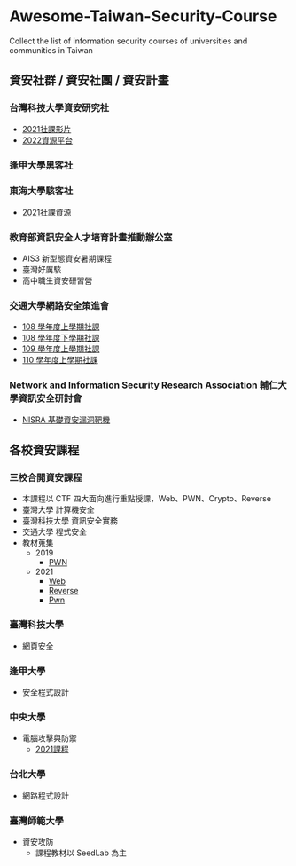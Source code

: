 # Awesome-Taiwan-Security-Course
Collect the list of information security courses of universities and communities in Taiwan


## 資安社群 / 資安社團 / 資安計畫

### 台灣科技大學資安研究社
- [2021社課影片](https://www.youtube.com/watch?v=6WpsrWXyS6U&list=PLHP-B3mcSY_5r5AJsZyTZLwjX9z8v_b5x&index=11&ab_channel=NTUSTISC%EF%BC%8D%E5%8F%B0%E7%A7%91%E5%A4%A7%E8%B3%87%E8%A8%8A%E5%AE%89%E5%85%A8%E7%A0%94%E7%A9%B6%E7%A4%BE)
- [2022資源平台](https://ntusthack.feifei.tw/)

### 逢甲大學黑客社

### 東海大學駭客社
- [2021社課資源](https://github.com/jonafk555/2021Thu_Hackers_Club_WebSec)

### 教育部資訊安全人才培育計畫推動辦公室

- AIS3 新型態資安暑期課程
- 臺灣好厲駭
- 高中職生資安研習營

### 交通大學網路安全策進會
- [108 學年度上學期社課](https://bamboofox.cs.nctu.edu.tw/courses/7/materials)
- [108 學年度下學期社課](https://bamboofox.cs.nctu.edu.tw/courses/9/materials)
- [109 學年度上學期社課](https://bamboofox.cs.nctu.edu.tw/courses/12/materials)
- [110 學年度上學期社課](https://bamboofox.cs.nctu.edu.tw/courses/13/materials)

### ​Network and Information Security Research Association 輔仁大學資訊安全研討會
- [NISRA 基礎資安漏洞靶機](https://github.com/N15RA/nisra-target-drone)

## 各校資安課程

### 三校合開資安課程
  - 本課程以 CTF 四大面向進行重點授課，Web、PWN、Crypto、Reverse
  - 臺灣大學 計算機安全
  - 臺灣科技大學 資訊安全實務
  - 交通大學 程式安全
  - 教材蒐集
    - 2019
      - [PWN](https://github.com/yuawn/NTU-Computer-Security)
    - 2021
      - [Web](https://github.com/splitline/How-to-Hack-Websites)
      - [Reverse](https://github.com/LJP-TW/NYCU-Secure-Programming)
      - [Pwn](https://github.com/u1f383/Software-Security-2021)


### 臺灣科技大學
- 網頁安全


### 逢甲大學
- 安全程式設計


### 中央大學
- 電腦攻擊與防禦
  -  [2021課程](https://staff.csie.ncu.edu.tw/hsufh/COURSES/FALL2021/attackdefense.html)



### 台北大學
- 網路程式設計


### 臺灣師範大學
- 資安攻防
  - 課程教材以 SeedLab 為主 


